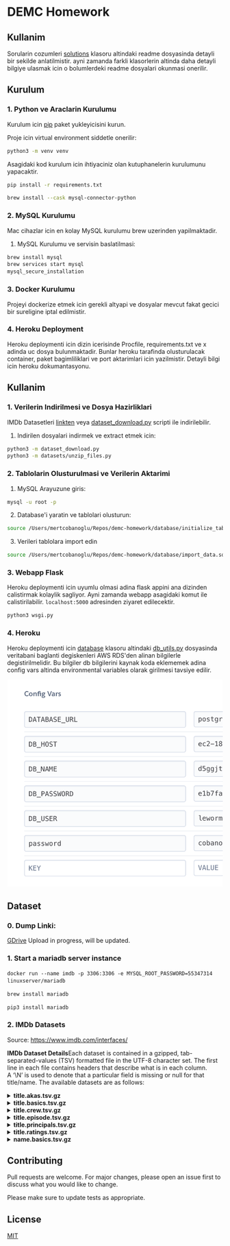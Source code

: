 # DEMC Homework

## Kullanim

Sorularin cozumleri [solutions](/solutions) klasoru altindaki readme dosyasinda detayli bir sekilde anlatilmistir. ayni zamanda farkli klasorlerin altinda daha detayli bilgiye ulasmak icin o bolumlerdeki readme dosyalari okunmasi onerilir.

## Kurulum

### 1. Python ve Araclarin Kurulumu

Kurulum icin [pip](https://pip.pypa.io/en/stable/) paket yukleyicisini kurun.

Proje icin virtual environment siddetle onerilir:

```bash
python3 -m venv venv
```

Asagidaki kod kurulum icin ihtiyaciniz olan kutuphanelerin kurulumunu yapacaktir.

```bash
pip install -r requirements.txt
```

```bash
brew install --cask mysql-connector-python
```

### 2. MySQL Kurulumu

Mac cihazlar icin en kolay MySQL kurulumu brew uzerinden yapilmaktadir.

1. MySQL Kurulumu ve servisin baslatilmasi:

```bash
brew install mysql
brew services start mysql
mysql_secure_installation
```

### 3. Docker Kurulumu

Projeyi dockerize etmek icin gerekli altyapi ve dosyalar mevcut fakat gecici bir sureligine iptal edilmistir.

### 4. Heroku Deployment

Heroku deploymenti icin dizin icerisinde Procfile, requirements.txt ve x adinda uc dosya bulunmaktadir. Bunlar heroku tarafinda olusturulacak container, paket bagimliliklari ve port aktarimlari icin yazilmistir. Detayli bilgi icin heroku dokumantasyonu.

## Kullanim

### 1. Verilerin Indirilmesi ve Dosya Hazirliklari

IMDb Datasetleri [linkten](https://datasets.imdbws.com/) veya [dataset_download.py](dataset_download.py) scripti ile indirilebilir.

1. Indirilen dosyalari indirmek ve extract etmek icin:

```bash
python3 -m dataset_download.py
python3 -m datasets/unzip_files.py
```

### 2. Tablolarin Olusturulmasi ve Verilerin Aktarimi

1. MySQL Arayuzune giris:

```bash
mysql -u root -p
```

2. Database'i yaratin ve tablolari olusturun:

```bash
source /Users/mertcobanoglu/Repos/demc-homework/database/initialize_tables.sql
```

3. Verileri tablolara import edin

```bash
source /Users/mertcobanoglu/Repos/demc-homework/database/import_data.sql
```

### 3. Webapp Flask

Heroku deploymenti icin uyumlu olmasi adina flask appini ana dizinden calistirmak kolaylik sagliyor. Ayni zamanda webapp asagidaki komut ile calistirilabilir. `localhost:5000` adresinden ziyaret edilecektir.

```bash
python3 wsgi.py
```

### 4. Heroku

Heroku deploymenti icin [database](database) klasoru altindaki [db_utils.py](database/db_utils.py) dosyasinda veritabani baglanti degiskenleri AWS RDS'den alinan bilgilerle degistirilmelidir. Bu bilgiler db bilgilerini kaynak koda eklememek adina config vars altinda environmental variables olarak girilmesi tavsiye edilir.

![](assets/heroku.png)

## Dataset

### 0. Dump Linki:

[GDrive](google.com) Upload in progress, will be updated.

### 1. Start a mariadb server instance

`docker run --name imdb -p 3306:3306 -e MYSQL_ROOT_PASSWORD=55347314 linuxserver/mariadb`

`brew install mariadb`

`pip3 install mariadb`

### 2. IMDb Datasets

Source: https://www.imdb.com/interfaces/

**IMDb Dataset Details**Each dataset is contained in a gzipped, tab-separated-values (TSV) formatted file in the UTF-8 character set. The first line in each file contains headers that describe what is in each column. A ‘\N’ is used to denote that a particular field is missing or null for that title/name. The available datasets are as follows:

<details>
<summary> <b> title.akas.tsv.gz </b> </summary>

- titleId (string) - a tconst, an alphanumeric unique identifier of the title

- ordering (integer) – a number to uniquely identify rows for a given titleId

- title (string) – the localized title

- region (string) - the region for this version of the title

- language (string) - the language of the title

- types (array) - Enumerated set of attributes for this alternative title. One or more of the following: "alternative", "dvd", "festival", "tv", "video", "working", "original", "imdbDisplay". New values may be added in the future without warning

- attributes (array) - Additional terms to describe this alternative title, not enumerated

- isOriginalTitle (boolean) – 0: not original title; 1: original title

</details>

<details>
<summary> <b> title.basics.tsv.gz </b> </summary>

- tconst (string) - alphanumeric unique identifier of the title

- titleType (string) – the type/format of the title (e.g. movie, short, tvseries, tvepisode, video, etc)

- primaryTitle (string) – the more popular title / the title used by the filmmakers on promotional materials at the point of release

- originalTitle (string) - original title, in the original language

- isAdult (boolean) - 0: non-adult title; 1: adult title

- startYear (YYYY) – represents the release year of a title. In the case of TV Series, it is the series start year

- endYear (YYYY) – TV Series end year. ‘\N’ for all other title types

- runtimeMinutes – primary runtime of the title, in minutes

- genres (string array) – includes up to three genres associated with the title

</details>

<details>
<summary> <b> title.crew.tsv.gz </b> </summary>

- tconst (string) - alphanumeric unique identifier of the title

- directors (array of nconsts) - director(s) of the given title

- writers (array of nconsts) – writer(s) of the given title

</details>

<details>
<summary> <b> title.episode.tsv.gz </b> </summary>

- tconst (string) - alphanumeric identifier of episode

- parentTconst (string) - alphanumeric identifier of the parent TV Series

- seasonNumber (integer) – season number the episode belongs to

- episodeNumber (integer) – episode number of the tconst in the TV series

</details>

<details>
<summary> <b> title.principals.tsv.gz </b> </summary>

- tconst (string) - alphanumeric unique identifier of the title

- ordering (integer) – a number to uniquely identify rows for a given titleId

- nconst (string) - alphanumeric unique identifier of the name/person

- category (string) - the category of job that person was in

- job (string) - the specific job title if applicable, else '\N'

- characters (string) - the name of the character played if applicable, else '\N'

</details>

<details>

<summary> <b> title.ratings.tsv.gz </b> </summary>

- tconst (string) - alphanumeric unique identifier of the title

- averageRating – weighted average of all the individual user ratings

- numVotes - number of votes the title has received

</details>

<details>
<summary> <b> name.basics.tsv.gz </b> </summary>

- nconst (string) - alphanumeric unique identifier of the name/person

- primaryName (string)– name by which the person is most often credited

- birthYear – in YYYY format

- deathYear – in YYYY format if applicable, else '\N'

- primaryProfession (array of strings)– the top-3 professions of the person

- knownForTitles (array of tconsts) – titles the person is known for

</details>

## Contributing

Pull requests are welcome. For major changes, please open an issue first to discuss what you would like to change.

Please make sure to update tests as appropriate.

## License

[MIT](https://choosealicense.com/licenses/mit/)

